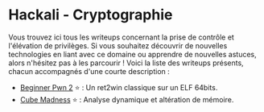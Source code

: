 # Hackali - Cryptographie

Vous trouvez ici tous les writeups concernant la prise de contrôle et l'élévation de privilèges. Si vous souhaitez découvrir de nouvelles technologies en liant avec ce domaine ou apprendre de nouvelles astuces, alors n'hésitez pas à les parcourir ! Voici la liste des writeups présents, chacun accompagnés d'une courte description :

- [Beginner Pwn 2](writeups/BeginnerPwn2/BeginnerPwn2.md) :star: : Un ret2win classique sur un ELF 64bits.
- [Cube Madness](writeups/CubeMadness/CubeMadness.md) :star: : Analyse dynamique et altération de mémoire.
